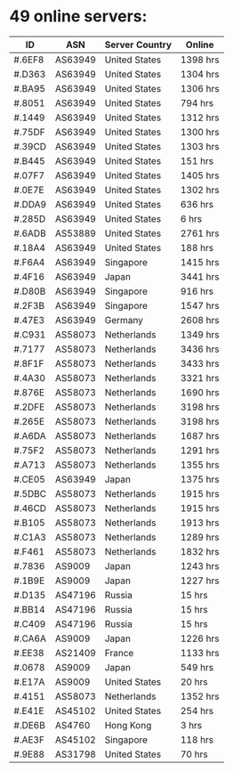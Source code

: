 # 49 online servers:

| ID | ASN | Server Country | Online |
| ------ | ------ | ------ | ------ |
| #.6EF8 | AS63949 | United States | 1398 hrs |
| #.D363 | AS63949 | United States | 1304 hrs |
| #.BA95 | AS63949 | United States | 1306 hrs |
| #.8051 | AS63949 | United States | 794 hrs |
| #.1449 | AS63949 | United States | 1312 hrs |
| #.75DF | AS63949 | United States | 1300 hrs |
| #.39CD | AS63949 | United States | 1303 hrs |
| #.B445 | AS63949 | United States | 151 hrs |
| #.07F7 | AS63949 | United States | 1405 hrs |
| #.0E7E | AS63949 | United States | 1302 hrs |
| #.DDA9 | AS63949 | United States | 636 hrs |
| #.285D | AS63949 | United States | 6 hrs |
| #.6ADB | AS53889 | United States | 2761 hrs |
| #.18A4 | AS63949 | United States | 188 hrs |
| #.F6A4 | AS63949 | Singapore | 1415 hrs |
| #.4F16 | AS63949 | Japan | 3441 hrs |
| #.D80B | AS63949 | Singapore | 916 hrs |
| #.2F3B | AS63949 | Singapore | 1547 hrs |
| #.47E3 | AS63949 | Germany | 2608 hrs |
| #.C931 | AS58073 | Netherlands | 1349 hrs |
| #.7177 | AS58073 | Netherlands | 3436 hrs |
| #.8F1F | AS58073 | Netherlands | 3433 hrs |
| #.4A30 | AS58073 | Netherlands | 3321 hrs |
| #.876E | AS58073 | Netherlands | 1690 hrs |
| #.2DFE | AS58073 | Netherlands | 3198 hrs |
| #.265E | AS58073 | Netherlands | 3198 hrs |
| #.A6DA | AS58073 | Netherlands | 1687 hrs |
| #.75F2 | AS58073 | Netherlands | 1291 hrs |
| #.A713 | AS58073 | Netherlands | 1355 hrs |
| #.CE05 | AS63949 | Japan | 1375 hrs |
| #.5DBC | AS58073 | Netherlands | 1915 hrs |
| #.46CD | AS58073 | Netherlands | 1915 hrs |
| #.B105 | AS58073 | Netherlands | 1913 hrs |
| #.C1A3 | AS58073 | Netherlands | 1289 hrs |
| #.F461 | AS58073 | Netherlands | 1832 hrs |
| #.7836 | AS9009 | Japan | 1243 hrs |
| #.1B9E | AS9009 | Japan | 1227 hrs |
| #.D135 | AS47196 | Russia | 15 hrs |
| #.BB14 | AS47196 | Russia | 15 hrs |
| #.C409 | AS47196 | Russia | 15 hrs |
| #.CA6A | AS9009 | Japan | 1226 hrs |
| #.EE38 | AS21409 | France | 1133 hrs |
| #.0678 | AS9009 | Japan | 549 hrs |
| #.E17A | AS9009 | United States | 20 hrs |
| #.4151 | AS58073 | Netherlands | 1352 hrs |
| #.E41E | AS45102 | United States | 254 hrs |
| #.DE6B | AS4760 | Hong Kong | 3 hrs |
| #.AE3F | AS45102 | Singapore | 118 hrs |
| #.9E88 | AS31798 | United States | 70 hrs |

